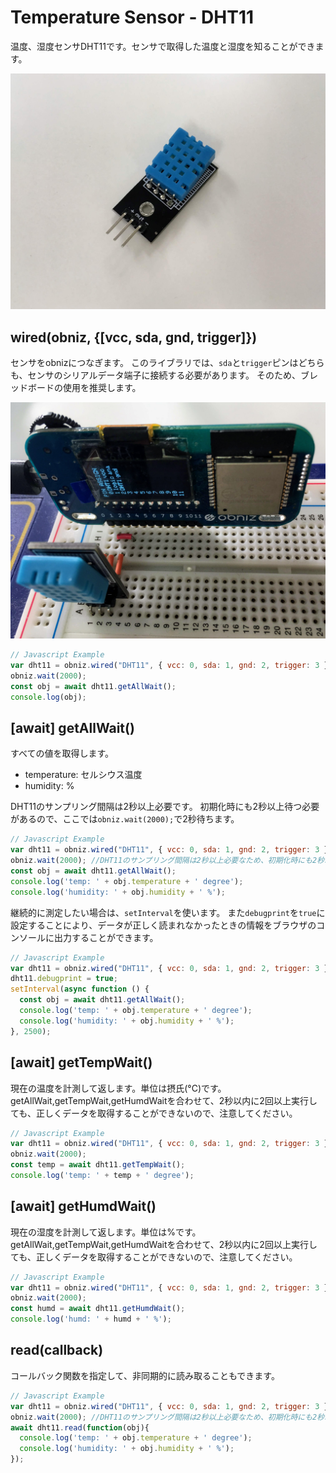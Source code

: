 # Temperature Sensor - DHT11
温度、湿度センサDHT11です。センサで取得した温度と湿度を知ることができます。

![](./image.jpg)

## wired(obniz, {[vcc, sda, gnd, trigger]})

センサをobnizにつなぎます。
このライブラリでは、`sda`と`trigger`ピンはどちらも、センサのシリアルデータ端子に接続する必要があります。
そのため、ブレッドボードの使用を推奨します。

![](./wired.jpg)

```javascript
// Javascript Example
var dht11 = obniz.wired("DHT11", { vcc: 0, sda: 1, gnd: 2, trigger: 3 });
obniz.wait(2000);
const obj = await dht11.getAllWait();
console.log(obj);
```

## [await] getAllWait()

すべての値を取得します。

- temperature: セルシウス温度
- humidity: %

DHT11のサンプリング間隔は2秒以上必要です。
初期化時にも2秒以上待つ必要があるので、ここでは`obniz.wait(2000);`で2秒待ちます。

```javascript
// Javascript Example
var dht11 = obniz.wired("DHT11", { vcc: 0, sda: 1, gnd: 2, trigger: 3 });
obniz.wait(2000); //DHT11のサンプリング間隔は2秒以上必要なため、初期化時にも2秒以上待つ必要がある
const obj = await dht11.getAllWait();
console.log('temp: ' + obj.temperature + ' degree');
console.log('humidity: ' + obj.humidity + ' %');
```

継続的に測定したい場合は、`setInterval`を使います。
また`debugprint`を`true`に設定することにより、データが正しく読まれなかったときの情報をブラウザのコンソールに出力することができます。

```javascript
// Javascript Example
var dht11 = obniz.wired("DHT11", { vcc: 0, sda: 1, gnd: 2, trigger: 3 });
dht11.debugprint = true;
setInterval(async function () {
  const obj = await dht11.getAllWait();
  console.log('temp: ' + obj.temperature + ' degree');
  console.log('humidity: ' + obj.humidity + ' %');
}, 2500);
```

## [await] getTempWait()

現在の温度を計測して返します。単位は摂氏(°C)です。
getAllWait,getTempWait,getHumdWaitを合わせて、2秒以内に2回以上実行しても、正しくデータを取得することができないので、注意してください。

```javascript
// Javascript Example
var dht11 = obniz.wired("DHT11", { vcc: 0, sda: 1, gnd: 2, trigger: 3 });
obniz.wait(2000);
const temp = await dht11.getTempWait();
console.log('temp: ' + temp + ' degree');
```

## [await] getHumdWait()

現在の湿度を計測して返します。単位は%です。
getAllWait,getTempWait,getHumdWaitを合わせて、2秒以内に2回以上実行しても、正しくデータを取得することができないので、注意してください。

```javascript
// Javascript Example
var dht11 = obniz.wired("DHT11", { vcc: 0, sda: 1, gnd: 2, trigger: 3 });
obniz.wait(2000);
const humd = await dht11.getHumdWait();
console.log('humd: ' + humd + ' %');
```

## read(callback)

コールバック関数を指定して、非同期的に読み取ることもできます。

```javascript
// Javascript Example
var dht11 = obniz.wired("DHT11", { vcc: 0, sda: 1, gnd: 2, trigger: 3 });
obniz.wait(2000); //DHT11のサンプリング間隔は2秒以上必要なため、初期化時にも2秒以上待つ必要がある
await dht11.read(function(obj){
  console.log('temp: ' + obj.temperature + ' degree');
  console.log('humidity: ' + obj.humidity + ' %');
});
```
